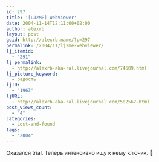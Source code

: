 ```yaml
---
id: 297
title: '[LJ2ME] WebViewer'
date: 2004-11-14T12:11:00+02:00
author: alexrb
layout: post
guid: http://alexrb.name/?p=297
permalink: /2004/11/lj2me-webviewer/
lj_itemid:
  - "291"
lj_permalink:
  - http://alexrb-aka-ral.livejournal.com/74609.html
lj_picture_keyword:
  - радость
ljID:
  - "1963"
ljURL:
  - http://alexrb-aka-ral.livejournal.com/502567.html
post_views_count:
  - "4"
categories:
  - Lost-and-found
tags:
  - "2004"
---
```

Оказался trial. Теперь интенсивно ищу к нему ключик. 🙁